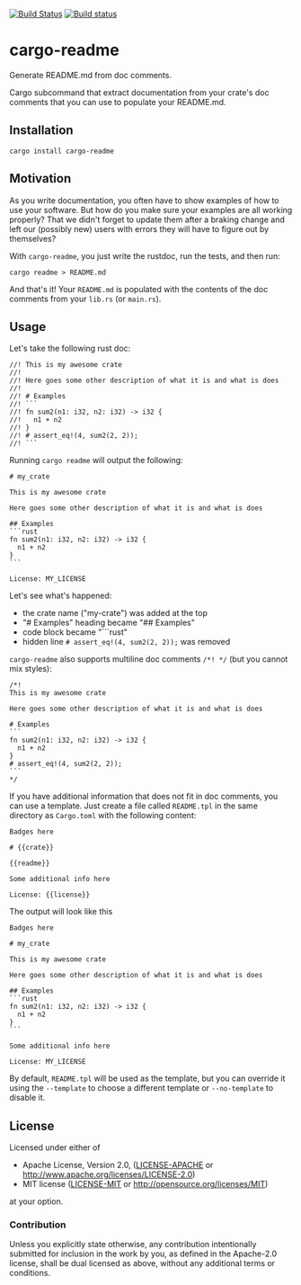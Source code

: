 [![Build Status](https://travis-ci.org/livioribeiro/cargo-readme.svg?branch=master)](https://travis-ci.org/livioribeiro/cargo-readme)
[![Build status](https://ci.appveyor.com/api/projects/status/j5s4eoffgpxn0l6q/branch/master?svg=true)](https://ci.appveyor.com/project/livioribeiro/cargo-readme/branch/master)

# cargo-readme

Generate README.md from doc comments.

Cargo subcommand that extract documentation from your crate's doc comments that you can use to
populate your README.md.

## Installation

    cargo install cargo-readme

## Motivation

As you write documentation, you often have to show examples of how to use your software. But
how do you make sure your examples are all working properly? That we didn't forget to update
them after a braking change and left our (possibly new) users with errors they will have to
figure out by themselves?

With `cargo-readme`, you just write the rustdoc, run the tests, and then run:

    cargo readme > README.md

And that's it! Your `README.md` is populated with the contents of the doc comments from your
`lib.rs` (or `main.rs`).

## Usage

Let's take the following rust doc:

    //! This is my awesome crate
    //!
    //! Here goes some other description of what it is and what is does
    //!
    //! # Examples
    //! ```
    //! fn sum2(n1: i32, n2: i32) -> i32 {
    //!   n1 + n2
    //! }
    //! # assert_eq!(4, sum2(2, 2));
    //! ```

Running `cargo readme` will output the following:

    # my_crate

    This is my awesome crate

    Here goes some other description of what it is and what is does

    ## Examples
    ```rust
    fn sum2(n1: i32, n2: i32) -> i32 {
      n1 + n2
    }
    ```

    License: MY_LICENSE

Let's see what's happened:
- the crate name ("my-crate") was added at the top
- "# Examples" heading became "## Examples"
- code block became "```rust"
- hidden line `# assert_eq!(4, sum2(2, 2));` was removed

`cargo-readme` also supports multiline doc comments `/*! */` (but you cannot mix styles):

    /*!
    This is my awesome crate

    Here goes some other description of what it is and what is does

    # Examples
    ```
    fn sum2(n1: i32, n2: i32) -> i32 {
      n1 + n2
    }
    # assert_eq!(4, sum2(2, 2));
    ```
    */

If you have additional information that does not fit in doc comments, you can use a template.
Just create a file called `README.tpl` in the same directory as `Cargo.toml` with the following
content:

    Badges here

    # {{crate}}

    {{readme}}

    Some additional info here

    License: {{license}}

The output will look like this

    Badges here

    # my_crate

    This is my awesome crate

    Here goes some other description of what it is and what is does

    ## Examples
    ```rust
    fn sum2(n1: i32, n2: i32) -> i32 {
      n1 + n2
    }
    ```

    Some additional info here

    License: MY_LICENSE

By default, `README.tpl` will be used as the template, but you can override it using the
`--template` to choose a different template or `--no-template` to disable it.

## License

Licensed under either of

 * Apache License, Version 2.0, ([LICENSE-APACHE](LICENSE-APACHE) or http://www.apache.org/licenses/LICENSE-2.0)
 * MIT license ([LICENSE-MIT](LICENSE-MIT) or http://opensource.org/licenses/MIT)

at your option.

### Contribution

Unless you explicitly state otherwise, any contribution intentionally
submitted for inclusion in the work by you, as defined in the Apache-2.0
license, shall be dual licensed as above, without any additional terms or
conditions.
